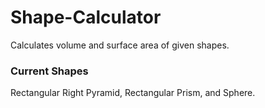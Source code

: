 # Shape-Calculator
Calculates volume and surface area of given shapes.

### Current Shapes
Rectangular Right Pyramid, Rectangular Prism, and Sphere.
